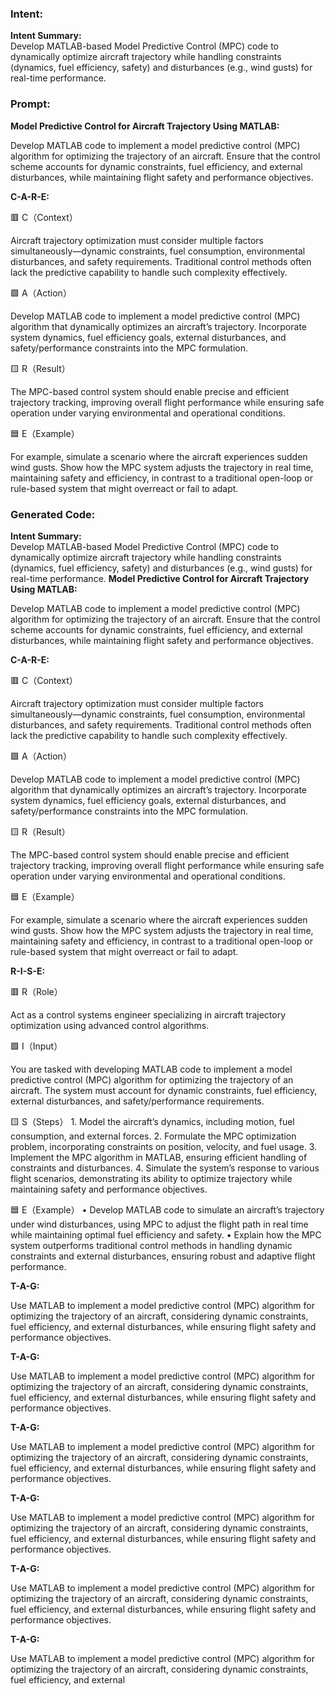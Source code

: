### Intent:
**Intent Summary:**  
Develop MATLAB-based Model Predictive Control (MPC) code to dynamically optimize aircraft trajectory while handling constraints (dynamics, fuel efficiency, safety) and disturbances (e.g., wind gusts) for real-time performance.

### Prompt:
**Model Predictive Control for Aircraft Trajectory Using MATLAB:**

Develop MATLAB code to implement a model predictive control (MPC) algorithm for optimizing the trajectory of an aircraft. Ensure that the control scheme accounts for dynamic constraints, fuel efficiency, and external disturbances, while maintaining flight safety and performance objectives.

**C-A-R-E:**

🟥 C（Context）

Aircraft trajectory optimization must consider multiple factors simultaneously—dynamic constraints, fuel consumption, environmental disturbances, and safety requirements. Traditional control methods often lack the predictive capability to handle such complexity effectively.

🟩 A（Action）

Develop MATLAB code to implement a model predictive control (MPC) algorithm that dynamically optimizes an aircraft’s trajectory. Incorporate system dynamics, fuel efficiency goals, external disturbances, and safety/performance constraints into the MPC formulation.

🟨 R（Result）

The MPC-based control system should enable precise and efficient trajectory tracking, improving overall flight performance while ensuring safe operation under varying environmental and operational conditions.

🟦 E（Example）

For example, simulate a scenario where the aircraft experiences sudden wind gusts. Show how the MPC system adjusts the trajectory in real time, maintaining safety and efficiency, in contrast to a traditional open-loop or rule-based system that might overreact or fail to adapt.

### Generated Code:
**Intent Summary:**  
Develop MATLAB-based Model Predictive Control (MPC) code to dynamically optimize aircraft trajectory while handling constraints (dynamics, fuel efficiency, safety) and disturbances (e.g., wind gusts) for real-time performance.
**Model Predictive Control for Aircraft Trajectory Using MATLAB:**

Develop MATLAB code to implement a model predictive control (MPC) algorithm for optimizing the trajectory of an aircraft. Ensure that the control scheme accounts for dynamic constraints, fuel efficiency, and external disturbances, while maintaining flight safety and performance objectives.

**C-A-R-E:**

🟥 C（Context）

Aircraft trajectory optimization must consider multiple factors simultaneously—dynamic constraints, fuel consumption, environmental disturbances, and safety requirements. Traditional control methods often lack the predictive capability to handle such complexity effectively.

🟩 A（Action）

Develop MATLAB code to implement a model predictive control (MPC) algorithm that dynamically optimizes an aircraft’s trajectory. Incorporate system dynamics, fuel efficiency goals, external disturbances, and safety/performance constraints into the MPC formulation.

🟨 R（Result）

The MPC-based control system should enable precise and efficient trajectory tracking, improving overall flight performance while ensuring safe operation under varying environmental and operational conditions.

🟦 E（Example）

For example, simulate a scenario where the aircraft experiences sudden wind gusts. Show how the MPC system adjusts the trajectory in real time, maintaining safety and efficiency, in contrast to a traditional open-loop or rule-based system that might overreact or fail to adapt.  

**R-I-S-E:**

🟥 R（Role）

Act as a control systems engineer specializing in aircraft trajectory optimization using advanced control algorithms.

🟩 I（Input）

You are tasked with developing MATLAB code to implement a model predictive control (MPC) algorithm for optimizing the trajectory of an aircraft. The system must account for dynamic constraints, fuel efficiency, external disturbances, and safety/performance requirements.

🟨 S（Steps）
	1.	Model the aircraft’s dynamics, including motion, fuel consumption, and external forces.
	2.	Formulate the MPC optimization problem, incorporating constraints on position, velocity, and fuel usage.
	3.	Implement the MPC algorithm in MATLAB, ensuring efficient handling of constraints and disturbances.
	4.	Simulate the system’s response to various flight scenarios, demonstrating its ability to optimize trajectory while maintaining safety and performance objectives.

🟦 E（Example）
	•	Develop MATLAB code to simulate an aircraft’s trajectory under wind disturbances, using MPC to adjust the flight path in real time while maintaining optimal fuel efficiency and safety.
	•	Explain how the MPC system outperforms traditional control methods in handling dynamic constraints and external disturbances, ensuring robust and adaptive flight performance.

**T-A-G:**

Use MATLAB to implement a model predictive control (MPC) algorithm for optimizing the trajectory of an aircraft, considering dynamic constraints, fuel efficiency, and external disturbances, while ensuring flight safety and performance objectives.

**T-A-G:**

Use MATLAB to implement a model predictive control (MPC) algorithm for optimizing the trajectory of an aircraft, considering dynamic constraints, fuel efficiency, and external disturbances, while ensuring flight safety and performance objectives.

**T-A-G:**

Use MATLAB to implement a model predictive control (MPC) algorithm for optimizing the trajectory of an aircraft, considering dynamic constraints, fuel efficiency, and external disturbances, while ensuring flight safety and performance objectives.

**T-A-G:**

Use MATLAB to implement a model predictive control (MPC) algorithm for optimizing the trajectory of an aircraft, considering dynamic constraints, fuel efficiency, and external disturbances, while ensuring flight safety and performance objectives.

**T-A-G:**

Use MATLAB to implement a model predictive control (MPC) algorithm for optimizing the trajectory of an aircraft, considering dynamic constraints, fuel efficiency, and external disturbances, while ensuring flight safety and performance objectives.

**T-A-G:**

Use MATLAB to implement a model predictive control (MPC) algorithm for optimizing the trajectory of an aircraft, considering dynamic constraints, fuel efficiency, and external
